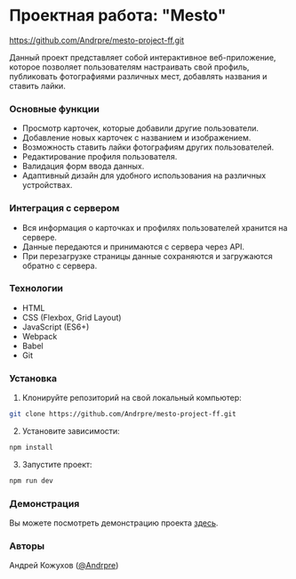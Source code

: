 # Проектная работа: "Mesto"  

https://github.com/Andrpre/mesto-project-ff.git  

Данный проект представляет собой интерактивное веб-приложение, которое позволяет пользователям настраивать свой профиль, публиковать фотографиями различных мест, добавлять названия и ставить лайки.

### Основные функции

- Просмотр карточек, которые добавили другие пользователи.
- Добавление новых карточек с названием и изображением.
- Возможность ставить лайки фотографиям других пользователей.
- Редактирование профиля пользователя.
- Валидация форм ввода данных.
- Адаптивный дизайн для удобного использования на различных устройствах.

### Интеграция с сервером

- Вся информация о карточках и профилях пользователей хранится на сервере.
- Данные передаются и принимаются с сервера через API.
- При перезагрузке страницы данные сохраняются и загружаются обратно с сервера.

### Технологии

- HTML
- CSS (Flexbox, Grid Layout)
- JavaScript (ES6+)
- Webpack
- Babel
- Git

### Установка

1. Клонируйте репозиторий на свой локальный компьютер:

```bash
git clone https://github.com/Andrpre/mesto-project-ff.git
```

2. Установите зависимости:

```bash
npm install
```

3. Запустите проект:

```bash
npm run dev
```

### Демонстрация

Вы можете посмотреть демонстрацию проекта [здесь](https://andrpre.ru/projects/mesto-project-ff/).

### Авторы

Андрей Кожухов ([@Andrpre](https://t.me/Andrpre))
